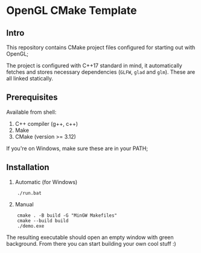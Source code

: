 # OpenGL CMake Template

## Intro

This repository contains CMake project files configured for starting out with OpenGL;

The project is configured with C++17 standard in mind, it automatically fetches and stores necessary dependencies (`GLFW`, `glad` and `glm`). 
These are all linked statically.

## Prerequisites 

Available from shell: 

1. C++ compiler (g++, c++)
2. Make
3. CMake (version >= 3.12)

If you're on Windows, make sure these are in your PATH;

## Installation

1. Automatic (for Windows)

```
	./run.bat
```

2. Manual 
		
```
	cmake . -B build -G "MinGW Makefiles"
	cmake --build build
	./demo.exe
```

The resulting executable should open an empty window with green background. 
From there you can start building your own cool stuff :)